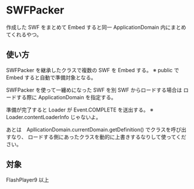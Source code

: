 ﻿# SWFPacker

作成した SWF をまとめて Embed すると同一 ApplicationDomain 内にまとめてくれるやつ。

## 使い方

SWFPacker を継承したクラスで複数の SWF を Embed する。
※ public で Embed すると自動で準備対象となる。

SWFPacker を使って一纏めになった SWF を別 SWF からロードする場合は
ロードする際に ApplicationDomain を指定する。

準備が完了すると Loader が Event.COMPLETE を送出する。
※ Loader.contentLoaderInfo じゃないよ。

あとは　ApllicationDomain.currentDomain.getDefinition() でクラスを呼び出すなり、
ロードする側にあったクラスを動的に上書きするなりして使ってください。

## 対象

FlashPlayer9 以上


